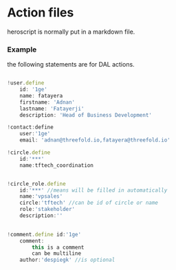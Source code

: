 # Action files

heroscript is normally put in a markdown file.

### Example 

the following statements are for DAL actions.

```js

!user.define
	id: '1ge'  
	name: fatayera 
	firstname: 'Adnan'
	lastname: 'Fatayerji'
	description: 'Head of Business Development'

!contact:define
    user:'1ge'
	email: 'adnan@threefold.io,fatayera@threefold.io'

!circle.define
    id:'***'
	name:tftech_coordination


!circle_role.define
    id:'***' //means will be filled in automatically
    name:'vpsales'      
	circle:'tftech' //can be id of circle or name
	role:'stakeholder' 
	description:''
	

!comment.define id:'1ge' 
	comment:
		this is a comment
		can be multiline
    author:'despiegk' //is optional


```
